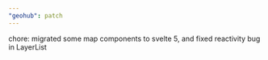 ```yaml
---
"geohub": patch
---
```


chore: migrated some map components to svelte 5, and fixed reactivity bug in LayerList
